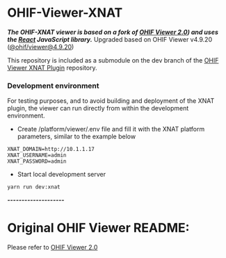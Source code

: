 # OHIF-Viewer-XNAT

***The OHIF-XNAT viewer is based on a fork of [OHIF Viewer 2.0](https://github.com/OHIF/Viewers)) and uses the [React](https://reactjs.org/) JavaScript library.***
Upgraded based on OHIF Viewer v4.9.20 ([@ohif/viewer@4.9.20](https://github.com/OHIF/Viewers/releases/tag/%40ohif%2Fviewer%404.9.20))

This repository is included as a submodule on the dev branch of the [OHIF Viewer XNAT Plugin](https://bitbucket.org/icrimaginginformatics/ohif-viewer-xnat-plugin/src/dev/) repository.

### Development environment
For testing purposes, and to avoid building and deployment of the XNAT plugin,
the viewer can run directly from within the development environment.

* Create /platform/viewer/.env file and fill it with the XNAT platform parameters,
similar to the example below
```
XNAT_DOMAIN=http://10.1.1.17
XNAT_USERNAME=admin
XNAT_PASSWORD=admin
```
* Start local development server <br>
```
yarn run dev:xnat
```

***--------------------***

# Original OHIF Viewer README:
Please refer to [OHIF Viewer 2.0](https://github.com/OHIF/Viewers)
